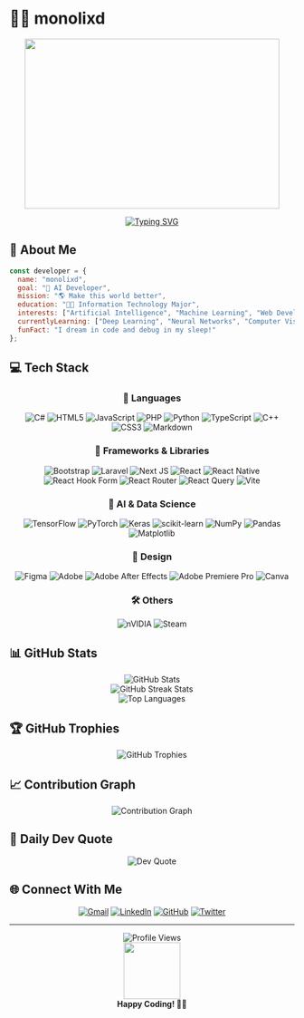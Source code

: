 # 👨‍💻 monolixd

<div align="center">
  <img src="https://media4.giphy.com/media/v1.Y2lkPTc5MGI3NjExMHU4MDI1eDllaGUxOXpkbDIybnljMWh5dnVmM2swcTd2bDRkeTM1byZlcD12MV9pbnRlcm5hbF9naWZfYnlfaWQmY3Q9Zw/ZVik7pBtu9dNS/giphy.gif" width="450" height="300"/>
  
  [![Typing SVG](https://readme-typing-svg.herokuapp.com?font=Fira+Code&pause=1000&color=00F723&center=true&vCenter=true&width=435&lines=AI+Developer+in+the+making;Information+Technology+Student;Building+a+better+world+with+code)](https://git.io/typing-svg)
</div>

## 🌟 About Me

```javascript
const developer = {
  name: "monolixd",
  goal: "🤖 AI Developer",
  mission: "🌎 Make this world better",
  education: "👨‍💻 Information Technology Major",
  interests: ["Artificial Intelligence", "Machine Learning", "Web Development"],
  currentlyLearning: ["Deep Learning", "Neural Networks", "Computer Vision"],
  funFact: "I dream in code and debug in my sleep!"
};
```

## 💻 Tech Stack

<div align="center">

### 💾 Languages
![C#](https://img.shields.io/badge/c%23-%23239120.svg?style=for-the-badge&logo=csharp&logoColor=white) 
![HTML5](https://img.shields.io/badge/html5-%23E34F26.svg?style=for-the-badge&logo=html5&logoColor=white) 
![JavaScript](https://img.shields.io/badge/javascript-%23323330.svg?style=for-the-badge&logo=javascript&logoColor=%23F7DF1E) 
![PHP](https://img.shields.io/badge/php-%23777BB4.svg?style=for-the-badge&logo=php&logoColor=white) 
![Python](https://img.shields.io/badge/python-3670A0?style=for-the-badge&logo=python&logoColor=ffdd54) 
![TypeScript](https://img.shields.io/badge/typescript-%23007ACC.svg?style=for-the-badge&logo=typescript&logoColor=white) 
![C++](https://img.shields.io/badge/c++-%2300599C.svg?style=for-the-badge&logo=c%2B%2B&logoColor=white) 
![CSS3](https://img.shields.io/badge/css3-%231572B6.svg?style=for-the-badge&logo=css3&logoColor=white) 
![Markdown](https://img.shields.io/badge/markdown-%23000000.svg?style=for-the-badge&logo=markdown&logoColor=white)

### 🧩 Frameworks & Libraries
![Bootstrap](https://img.shields.io/badge/bootstrap-%238511FA.svg?style=for-the-badge&logo=bootstrap&logoColor=white) 
![Laravel](https://img.shields.io/badge/laravel-%23FF2D20.svg?style=for-the-badge&logo=laravel&logoColor=white) 
![Next JS](https://img.shields.io/badge/Next-black?style=for-the-badge&logo=next.js&logoColor=white) 
![React](https://img.shields.io/badge/react-%2320232a.svg?style=for-the-badge&logo=react&logoColor=%2361DAFB) 
![React Native](https://img.shields.io/badge/react_native-%2320232a.svg?style=for-the-badge&logo=react&logoColor=%2361DAFB) 
![React Hook Form](https://img.shields.io/badge/React%20Hook%20Form-%23EC5990.svg?style=for-the-badge&logo=reacthookform&logoColor=white) 
![React Router](https://img.shields.io/badge/React_Router-CA4245?style=for-the-badge&logo=react-router&logoColor=white) 
![React Query](https://img.shields.io/badge/-React%20Query-FF4154?style=for-the-badge&logo=react%20query&logoColor=white)
![Vite](https://img.shields.io/badge/vite-%23646CFF.svg?style=for-the-badge&logo=vite&logoColor=white)

### 🧠 AI & Data Science
![TensorFlow](https://img.shields.io/badge/TensorFlow-%23FF6F00.svg?style=for-the-badge&logo=TensorFlow&logoColor=white) 
![PyTorch](https://img.shields.io/badge/PyTorch-%23EE4C2C.svg?style=for-the-badge&logo=PyTorch&logoColor=white) 
![Keras](https://img.shields.io/badge/Keras-%23D00000.svg?style=for-the-badge&logo=Keras&logoColor=white) 
![scikit-learn](https://img.shields.io/badge/scikit--learn-%23F7931E.svg?style=for-the-badge&logo=scikit-learn&logoColor=white) 
![NumPy](https://img.shields.io/badge/numpy-%23013243.svg?style=for-the-badge&logo=numpy&logoColor=white) 
![Pandas](https://img.shields.io/badge/pandas-%23150458.svg?style=for-the-badge&logo=pandas&logoColor=white)
![Matplotlib](https://img.shields.io/badge/Matplotlib-%23ffffff.svg?style=for-the-badge&logo=Matplotlib&logoColor=black)

### 🎨 Design
![Figma](https://img.shields.io/badge/figma-%23F24E1E.svg?style=for-the-badge&logo=figma&logoColor=white) 
![Adobe](https://img.shields.io/badge/adobe-%23FF0000.svg?style=for-the-badge&logo=adobe&logoColor=white) 
![Adobe After Effects](https://img.shields.io/badge/Adobe%20After%20Effects-9999FF.svg?style=for-the-badge&logo=Adobe%20After%20Effects&logoColor=white) 
![Adobe Premiere Pro](https://img.shields.io/badge/Adobe%20Premiere%20Pro-9999FF.svg?style=for-the-badge&logo=Adobe%20Premiere%20Pro&logoColor=white)
![Canva](https://img.shields.io/badge/Canva-%2300C4CC.svg?style=for-the-badge&logo=Canva&logoColor=white)

### 🛠️ Others
![nVIDIA](https://img.shields.io/badge/cuda-000000.svg?style=for-the-badge&logo=nVIDIA&logoColor=green)
![Steam](https://img.shields.io/badge/steam-%23000000.svg?style=for-the-badge&logo=steam&logoColor=white)

</div>

## 📊 GitHub Stats

<div align="center">
  <img src="https://github-readme-stats.vercel.app/api?username=monolixd&theme=radical&hide_border=false&include_all_commits=false&count_private=false" alt="GitHub Stats" />
  <br/>
  <img src="https://github-readme-streak-stats.herokuapp.com/?user=monolixd&theme=radical&hide_border=false" alt="GitHub Streak Stats" />
  <br/>
  <img src="https://github-readme-stats.vercel.app/api/top-langs/?username=monolixd&theme=radical&hide_border=false&include_all_commits=false&count_private=false&layout=compact" alt="Top Languages" />
</div>

## 🏆 GitHub Trophies

<div align="center">
  <img src="https://github-profile-trophy.vercel.app/?username=monolixd&theme=radical&no-frame=true&no-bg=false&margin-w=4" alt="GitHub Trophies" />
</div>

## 📈 Contribution Graph

<div align="center">
  <img src="https://github-readme-activity-graph.vercel.app/graph?username=monolixd&theme=tokyo-night" alt="Contribution Graph" />
</div>

## 💭 Daily Dev Quote

<div align="center">
  <img src="https://quotes-github-readme.vercel.app/api?type=horizontal&theme=radical" alt="Dev Quote" />
</div>

## 🌐 Connect With Me

<div align="center">
  
[![Gmail](https://img.shields.io/badge/Gmail-D14836?style=for-the-badge&logo=gmail&logoColor=white)](mailto:your-email@gmail.com)
[![LinkedIn](https://img.shields.io/badge/LinkedIn-0077B5?style=for-the-badge&logo=linkedin&logoColor=white)](https://linkedin.com/in/your-linkedin)
[![GitHub](https://img.shields.io/badge/GitHub-100000?style=for-the-badge&logo=github&logoColor=white)](https://github.com/monolixd)
[![Twitter](https://img.shields.io/badge/Twitter-1DA1F2?style=for-the-badge&logo=twitter&logoColor=white)](https://twitter.com/your-twitter)

</div>

---

<div align="center">
  <img src="https://komarev.com/ghpvc/?username=monolixd&style=flat-square&color=blueviolet" alt="Profile Views" />
  <br/>
  <img src="https://media4.giphy.com/media/v1.Y2lkPTc5MGI3NjExdXFrOTR2dm40cGg4aDVjdnR6MzZhaTU4eXhqYmN3em5ubmp3bjMxMSZlcD12MV9pbnRlcm5hbF9naWZfYnlfaWQmY3Q9Zw/9C1nyePnovqlpEYFMD/giphy.gif" width="100" />
  <br/>
  <b>Happy Coding! 👨‍💻</b>
</div>

<!-- Proudly enhanced with ❤️ -->
